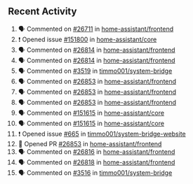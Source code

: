 ## Recent Activity

<!--START_SECTION:activity-->
1. 🗣 Commented on [#26711](https://github.com/home-assistant/frontend/issues/26711) in [home-assistant/frontend](https://github.com/home-assistant/frontend)
2. ❗ Opened issue [#151800](https://github.com/home-assistant/core/issues/151800) in [home-assistant/core](https://github.com/home-assistant/core)
3. 🗣 Commented on [#26814](https://github.com/home-assistant/frontend/issues/26814) in [home-assistant/frontend](https://github.com/home-assistant/frontend)
4. 🗣 Commented on [#26814](https://github.com/home-assistant/frontend/issues/26814) in [home-assistant/frontend](https://github.com/home-assistant/frontend)
5. 🗣 Commented on [#3519](https://github.com/timmo001/system-bridge/issues/3519) in [timmo001/system-bridge](https://github.com/timmo001/system-bridge)
6. 🗣 Commented on [#26853](https://github.com/home-assistant/frontend/issues/26853) in [home-assistant/frontend](https://github.com/home-assistant/frontend)
7. 🗣 Commented on [#26853](https://github.com/home-assistant/frontend/issues/26853) in [home-assistant/frontend](https://github.com/home-assistant/frontend)
8. 🗣 Commented on [#26853](https://github.com/home-assistant/frontend/issues/26853) in [home-assistant/frontend](https://github.com/home-assistant/frontend)
9. 🗣 Commented on [#151615](https://github.com/home-assistant/core/issues/151615) in [home-assistant/core](https://github.com/home-assistant/core)
10. 🗣 Commented on [#151615](https://github.com/home-assistant/core/issues/151615) in [home-assistant/core](https://github.com/home-assistant/core)
11. ❗ Opened issue [#665](https://github.com/timmo001/system-bridge-website/issues/665) in [timmo001/system-bridge-website](https://github.com/timmo001/system-bridge-website)
12. 💪 Opened PR [#26853](https://github.com/home-assistant/frontend/pull/26853) in [home-assistant/frontend](https://github.com/home-assistant/frontend)
13. 🗣 Commented on [#26816](https://github.com/home-assistant/frontend/issues/26816) in [home-assistant/frontend](https://github.com/home-assistant/frontend)
14. 🗣 Commented on [#26818](https://github.com/home-assistant/frontend/issues/26818) in [home-assistant/frontend](https://github.com/home-assistant/frontend)
15. 🗣 Commented on [#3516](https://github.com/timmo001/system-bridge/issues/3516) in [timmo001/system-bridge](https://github.com/timmo001/system-bridge)
<!--END_SECTION:activity-->
